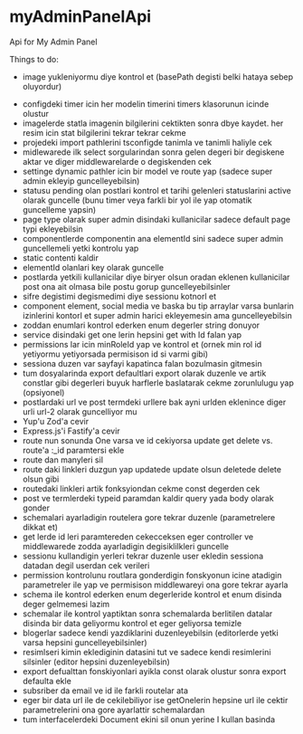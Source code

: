 # myAdminPanelApi
Api for My Admin Panel

Things to do:
- image yukleniyormu diye kontrol et (basePath degisti belki hataya sebep oluyordur)

+ configdeki timer icin her modelin timerini timers klasorunun icinde olustur
+ imagelerde statla imagenin bilgilerini cektikten sonra dbye kaydet. her resim icin stat bilgilerini tekrar tekrar cekme
+ projedeki import pathlerini tsconfigde tanimla ve tanimli haliyle cek
+ midlewarede ilk select sorgularindan sonra gelen degeri bir degiskene aktar ve diger middlewarelarde o degiskenden cek
+ settinge dynamic pathler icin bir model ve route yap (sadece super admin ekleyip guncelleyebilsin)
+ statusu pending olan postlari kontrol et tarihi gelenleri statuslarini active olarak guncelle (bunu timer veya farkli bir yol ile yap otomatik guncelleme yapsin)
+ page type olarak super admin disindaki kullanicilar sadece default page typi ekleyebilsin
+ componentlerde componentin ana elementId sini sadece super admin guncellemeli yetki kontrolu yap
+ static contenti kaldir
+ elementId olanlari key olarak guncelle
+ postlarda yetkili kullanicilar diye biryer olsun oradan eklenen kullanicilar post ona ait olmasa bile postu gorup guncelleyebilsinler
+ sifre degistimi degismedimi diye sessionu kotnorl et
+ component element, social media ve baska bu tip arraylar varsa bunlarin izinlerini kontorl et super admin harici ekleyemesin ama guncelleyebilsin
+ zoddan enumlari kontrol ederken enum degerler string donuyor 
+ service disindaki get one lerin hepsini get with Id falan yap
+ permissions lar icin minRoleId yap ve kontrol et (ornek min rol id yetiyormu yetiyorsada permisison id si varmi gibi)
+ sessiona duzen var sayfayi kapatinca falan bozulmasin gitmesin
+ tum dosyalarinda export defaultlari export olarak duzenle ve artik constlar gibi degerleri buyuk harflerle baslatarak cekme zorunlulugu yap (opsiyonel)
+ postlardaki url ve post termdeki urllere bak ayni urlden eklenince diger urli url-2 olarak guncelliyor mu
+ Yup'u Zod'a cevir
+ Express.js'i Fastify'a cevir
+ route nun sonunda One varsa ve id cekiyorsa update get delete vs. route'a :_id paramtersi ekle
+ route dan manyleri sil
+ route daki linkleri duzgun yap updatede update olsun deletede delete olsun gibi
+ routedaki linkleri artik fonksyiondan cekme const degerden cek
+ post ve termlerdeki typeid paramdan kaldir query yada body olarak gonder
+ schemalari ayarladigin routelera gore tekrar duzenle (parametrelere dikkat et)
+ get lerde id leri paramtereden cekecceksen eger controller ve middlewarede zodda ayarladigin degisiklilkleri guncelle
+ sessionu kullandigin yerleri tekrar duzenle user ekledin sessiona datadan degil userdan cek verileri
+ permission kontrolunu routlara gonderdigin fonskyonun icine atadigin parametreler ile yap ve permisison middlewareyi ona gore tekrar ayarla
+ schema ile kontrol ederken enum degerleride kontrol et enum disinda deger gelmemesi lazim
+ schemalar ile kontrol yaptiktan sonra schemalarda berlitilen datalar disinda bir data geliyormu kontrol et eger geliyorsa temizle
+ blogerlar sadece kendi yazdiklarini duzenleyebilsin (editorlerde yetki varsa hepsini guncelleyebilsinler)
+ resimlseri kimin eklediginin datasini tut ve sadece kendi resimlerini silsinler (editor hepsini duzenleyebilsin)
+ export defualttan fonskiyonlari ayikla const olarak olustur sonra export defaulta ekle
+ subsriber da email ve id ile farkli routelar ata
+ eger bir data url ile de cekilebiliyor ise getOnelerin hepsine url ile cektir parametrelerini ona gore ayarlattir schemalardan
+ tum interfacelerdeki Document ekini sil onun yerine I kullan basinda


